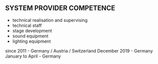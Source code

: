 ## SYSTEM PROVIDER COMPETENCE

+ technical realisation and supervising
+ technical staff
+ stage development
+ sound equipment
+ lighting equipment

since 2011 - Germany / Austria / Switzerland
December 2019 - Germany
January to April - Germany